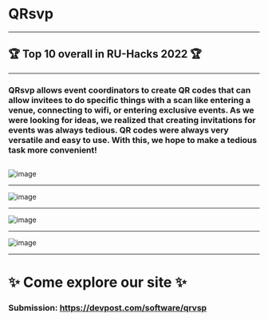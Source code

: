 # QRsvp

** **
## 🏆 Top 10 overall in RU-Hacks 2022 🏆
** **

### QRsvp allows event coordinators to create QR codes that can allow invitees to do specific things with a scan like entering a venue, connecting to wifi, or entering exclusive events. As we were looking for ideas, we realized that creating invitations for events was always tedious. QR codes were always very versatile and easy to use. With this, we hope to make a tedious task more convenient!

## 

![image](https://user-images.githubusercontent.com/70068533/171035234-00f8aba6-ca0d-4c20-84e9-134d6312b5c9.png)

** **

![image](https://user-images.githubusercontent.com/70068533/171035271-24f9fecb-5b98-420e-a2b5-464708c0baa8.png)

** **

![image](https://user-images.githubusercontent.com/70068533/171035296-dd8be545-d279-4525-82be-bfd733fd6f46.png)

** **

![image](https://user-images.githubusercontent.com/70068533/171035344-2d7cc30c-b3d7-4c1e-b8eb-5e8d5eba76e3.png)

** **

# ✨ Come explore our site ✨ 


### Submission: https://devpost.com/software/qrvsp

